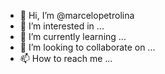 - 👋 Hi, I’m @marcelopetrolina
- 👀 I’m interested in ...
- 🌱 I’m currently learning ...
- 💞️ I’m looking to collaborate on ...
- 📫 How to reach me ...

<!---
marcelopetrolina/marcelopetrolina is a ✨ special ✨ repository because its `README.md` (this file) appears on your GitHub profile.
You can click the Preview link to take a look at your changes.
--->
